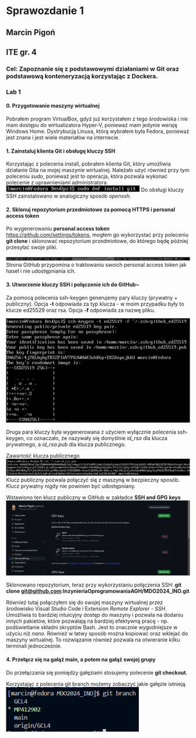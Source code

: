 # Sprawozdanie 1
## Marcin Pigoń
## ITE gr. 4

### Cel: Zapoznanie się z podstawowymi działaniami w Git oraz podstawową konteneryzacją korzystając z Dockera.

### Lab 1

#### 0. Przygotowanie maszyny wirtualnej
Pobrałem program VirtualBox, gdyż już korzystałem z tego środowiska i nie mam dostępu do wirtualizatora Hyper-V, ponieważ mam jedynie wersję Windows Home. 
Dystrybucją Linuxa, którą wybrałem była Fedora, ponieważ jest znana i jest wiele materiałów na internecie.  

#### 1. Zainstaluj klienta Git i obsługę kluczy SSH

Korzystając z polecenia install, pobrałem klienta Git, który umożliwia działanie Gita na mojej maszynie wirtualnej. Należało użyć również przy tym poleceniu *sudo*, ponieważ jest to operacja, która pozwala wykonać polecenie z uprawnieniami administratora.
![sudo dnf install git](0.installgit.png)
Do obsługi kluczy SSH zainstalowano w analogiczny sposób *openssh*.

#### 2. Sklonuj repozytorium przedmiotowe za pomocą HTTPS i personal access token

Po wygenerowaniu **personal access token** https://github.com/settings/tokens, mogłem go wykorzystać przy poleceniu **git clone** i sklonować repozytorium przedmiotowe, do którego będę później przesyłać swoje pliki.

![git clone repo](1.gitclone.png)
Strona GitHub przypomina o traktowaniu swoich personal access token jak haseł i nie udostępniania ich. 

#### 3. Utworzenie kluczy SSH i połączenie ich do GitHub~

Za pomocą polecenia ssh-keygen generujemy pary kluczy (prywatny + publiczny).
Opcja **-t** odpowiada za typ klucza - w moim przypadku były to klucze ed25529 oraz rsa.
Opcja **-f** odpowiada za nazwę pliku.

![ssh-keygen](image.png)

Druga para kluczy była wygenerowana z użyciem wyłącznie polecenia ssh-keygen, co oznaczało, że nazywały się domyślnie *id_rsa* dla klucza prywatnego, a *id_rsa.pub* dla klucza publicznego. 

Zawartość klucza publicznego
![pub key](image-1.png)
Klucz publiczny pozwala połączyć się z maszyną w bezpieczny sposób. 
Klucz prywatny nigdy nie powinien być udostępniany.

Wstawiono ten klucz publiczny w GitHub w zakładce **SSH and GPG keys**
![github ssh](image-2.png)

Sklonowano repozytorium, teraz przy wykorzystaniu połączenia SSH:
**git clone git@github.com:InzynieriaOprogramowaniaAGH/MDO2024_INO.git**

Również tutaj połączyłem się do swojej maszyny wirtualnej przez środowisko Visual Studio Code i Extension *Remote Explorer - SSH*. Umożliwia to bardziej intuicyjny dostęp do maszyny i pozwala na dodaniu innych pakietów, które pozwalają na bardziej efektywną pracę - np. podświetlanie składni skryptów Bash. Jest to znacznie wygodniejsze w użyciu niż *nano*. Również w łatwy sposób można kopiować oraz wklejać do maszyny wirtualnej. To rozwiązanie również pozwala na otwieranie kilku terminali jednocześnie. 

#### 4. Przełącz się na gałąź main, a potem na gałąź swojej grupy 

Do przełączania się pomiędzy gałęziami stosujemy polecenie **git checkout**. 
 

Korzystając z polecenia git branch możemy zobaczyć jakie gałęzie istnieją.
![alt text](image-3.png)



